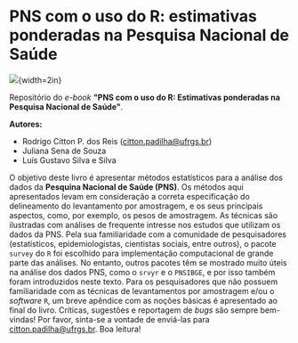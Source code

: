 # PNS com o uso do R: estimativas ponderadas na Pesquisa Nacional de Saúde

![](logo_carcara.jpg){width=2in}

Repositório do *e-book* **"PNS com o uso do R: Estimativas ponderadas na Pesquisa Nacional de Saúde"**.

**Autores:**

- Rodrigo Citton P. dos Reis (citton.padilha@ufrgs.br)
- Juliana Sena de Souza
- Luís Gustavo Silva e Silva

O objetivo deste livro é apresentar métodos estatísticos para a análise dos dados da **Pesquina Nacional de Saúde (PNS)**. Os métodos aqui apresentados levam em consideração a correta especificação do delineamento do levantamento por amostragem, e os seus principais aspectos, como, por exemplo, os pesos de amostragem. As técnicas são ilustradas com análises de frequente intresse nos estudos que utilizam os dados da PNS. Pela sua familiaridade com a comunidade de pesquisadores (estatísticos, epidemiologistas, cientistas sociais, entre outros), o pacote `survey` do `R` foi escolhido para implementação computacional de grande parte das análises. No entanto, outros pacotes têm se mostrado muito úteis na análise dos dados PNS, como o `srvyr` e o `PNSIBGE`, e por isso também foram introduzidos neste texto. Para os pesquisadores que não possuem familiaridade com as técnicas de levantamentos por amostragem e/ou o *software* `R`, um breve apêndice com as noções básicas é apresentado ao final do livro. Críticas, sugestões e reportagem de *bugs* são sempre bem-vindas! Por favor, sinta-se a vontade de enviá-las para citton.padilha@ufrgs.br. Boa leitura!
